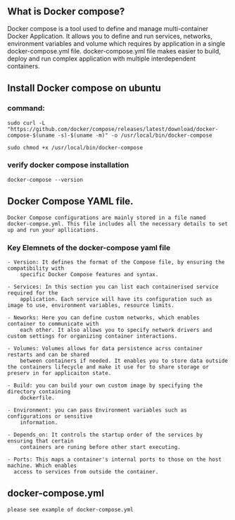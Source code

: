 ## What is Docker compose?
  Docker compose is a tool used to define and manage multi-container Docker Application. It allows you to define and run services, networks, environment variables and volume which requires by application in a single docker-compose.yml file. docker-compose.yml file makes easier to build, deploy and run complex application with multiple interdependent containers. 

## Install Docker compose on ubuntu

### command: 
    sudo curl -L "https://github.com/docker/compose/releases/latest/download/docker-compose-$(uname -s)-$(uname -m)" -o /usr/local/bin/docker-compose

    sudo chmod +x /usr/local/bin/docker-compose
### verify docker compose installation

    docker-compose --version

## Docker Compose YAML file.

    Docker Compose configurations are mainly stored in a file named docker-compse.yml. This file includes all the necessary details to set up and run your apllications.

### Key Elemnets of the docker-compose yaml file

    - Version: It defines the format of the Compose file, by ensuring the compatibility with
        specific Docker Compose features and syntax.

    - Services: In this section you can list each containerised service required for the
        application. Each service will have its configuration such as image to use, environment variables, resource limits.

    - Neworks: Here you can define custom networks, which enables container to communicate with
        each other. It also allows you to specify network drivers and custom settings for organizing container interactions. 

    - Volumes: Volumes allows for data persistence acrss container restarts and can be shared
        between containers if needed. It enables you to store data outside the containers lifecycle and make it use for to share storage or preserv in for applicaiton state.

    - Build: you can build your own custom image by specifying the directory containing
        dockerfile.

    - Environment: you can pass Environment variables such as configurations or sensitive
        information.

    - Depends_on: It controls the startup order of the services by ensuring that certain
        containers are runing before other start executing.

    - Ports: This maps a container's internal ports to those on the host machine. Which enables
      access to services from outside the container.

## docker-compose.yml
    please see example of docker-compose.yml



